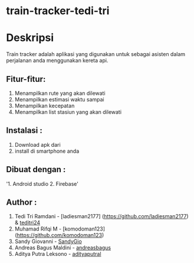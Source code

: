 # train-tracker-tedi-tri

# Deskripsi

Train tracker adalah aplikasi yang digunakan untuk sebagai asisten dalam perjalanan anda menggunakan kereta api.

## Fitur-fitur:

1. Menampilkan rute yang akan dilewati 
2. Menampilkan estimasi waktu sampai
3. Menampilkan kecepatan 
4. Menampilkan list stasiun yang akan dilewati

## Instalasi : 
1. Download apk dari 
2. install di smartphone anda

## Dibuat dengan :
'1. Android studio
2. Firebase'

## Author :
1. Tedi Tri Ramdani - [ladiesman2177] (https://github.com/ladiesman2177) & [teditri24](https://github.com/teditri24)
2. Muhamad Rifqi M - [komodoman123] (https://github.com/komodoman123)
3. Sandy Giovanni - [SandyGio](https://github.com/SandyGio)
4. Andreas Bagus Maldini - [andreasbagus](https://github.com/andreasbagus)
5. Aditya Putra Leksono - [adityaputral](https://github.com/adityaputral)
